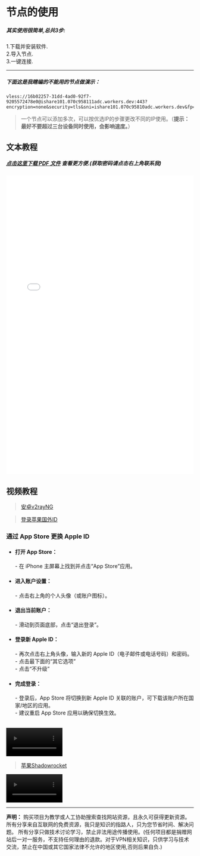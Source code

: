 
# 节点的使用

##### 其实使用很简单,总共3步:
1.下载并安装软件.<br/>
2.导入节点.<br/>
3.一键连接.<br/>


-------

##### 下面这是我瞎编的不能用的节点做演示：
```
vless://16b02257-31dd-4ad0-92f7-9205572478e0@ishare101.070c958111adc.workers.dev:443?encryption=none&security=tls&sni=ishare101.070c95810adc.workers.dev&fp=randomized&type=ws&host=ishare101.070c95810adc.workers.dev&path=%2F%3Fed%3D2048#ishare101.070c95810adc.workers.dev

```
> 一个节点可以添加多次，可以按优选IP的步骤更改不同的IP使用。（**提示：最好不要超过三台设备同时使用，会影响速度。**）


## 文本教程

##### [点击这里下载 PDF 文件](https://sharevip.github.io/media/a.pdf)  查看更方便.(获取密码请点击右上角联系我)<!-- {docsify-ignore} -->
<embed src="/media/a.pdf" width="100%" height="800" type="application/pdf">

## 视频教程
 > [安卓v2rayNG](https://sharevip.pages.dev/)<br/>

 
 > [登录苹果国外ID](https://sharevip.github.io/media/1751933046883283.MP4)<br/>
 <h3>通过 App Store 更换 Apple ID </h3>

 
-  <h4>打开 App Store：</h4>
            - 在 iPhone 主屏幕上找到并点击“App Store”应用。

-  <h4>进入账户设置：</h4>
            - 点击右上角的个人头像（或账户图标）。

-  <h4>退出当前账户：</h4>
            - 滑动到页面底部，点击“退出登录”。

-  <h4>登录新 Apple ID：</h4>
            - 再次点击右上角头像，输入新的 Apple ID（电子邮件或电话号码）和密码。  <br/>
            - 点击最下面的“其它选项”  <br/>
            - 点击“不升级”
     
-  <h4>完成登录：</h4>
            - 登录后，App Store 将切换到新 Apple ID 关联的账户，可下载该账户所在国家/地区的应用。  <br/>
            - 建议重启 App Store 应用以确保切换生效。

  <br/>
 <video width="30%" height="auto" controls>
  <source src="media/1751933046883283.MP4" type="video/mp4">
  您的浏览器不支持视频播放。
</video>


 > [苹果Shadowrocket](https://sharevip.github.io/media/1751950491771183.MP4)<br/>
  <video width="30%" height="auto" controls>
  <source src="media/1751950491771183.MP4" type="video/mp4">
  您的浏览器不支持视频播放。
</video>
  
------
 **声明：**
购买项目为教学或人工协助搜索查找网站资源，且永久可获得更新资源。
所有分享来自互联网的免费资源，我只是知识的指路人，只为您节省时间、解决问题。
所有分享只做技术讨论学习，禁止非法用途传播使用。(任何项目都是捐赠网站后一对一服务，不支持任何理由的退款。对于VPN相关知识，只供学习与技术交流，禁止在中国或其它国家法律不允许的地区使用,否则后果自负.)

